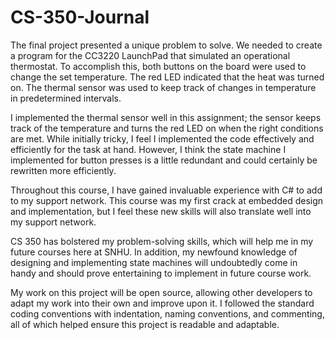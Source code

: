 # CS-350-Journal

The final project presented a unique problem to solve. We needed to create a program for the CC3220 LaunchPad that simulated an operational thermostat. To accomplish this, both buttons on the board were used to change the set temperature. The red LED indicated that the heat was turned on. The thermal sensor was used to keep track of changes in temperature in predetermined intervals. 

I implemented the thermal sensor well in this assignment; the sensor keeps track of the temperature and turns the red LED on when the right conditions are met. While initially tricky, I feel I implemented the code effectively and efficiently for the task at hand. However, I think the state machine I implemented for button presses is a little redundant and could certainly be rewritten more efficiently. 

Throughout this course, I have gained invaluable experience with C# to add to my support network. This course was my first crack at embedded design and implementation, but I feel these new skills will also translate well into my support network. 

CS 350 has bolstered my problem-solving skills, which will help me in my future courses here at SNHU. In addition, my newfound knowledge of designing and implementing state machines will undoubtedly come in handy and should prove entertaining to implement in future course work. 

My work on this project will be open source, allowing other developers to adapt my work into their own and improve upon it. I followed the standard coding conventions with indentation, naming conventions, and commenting, all of which helped ensure this project is readable and adaptable.
